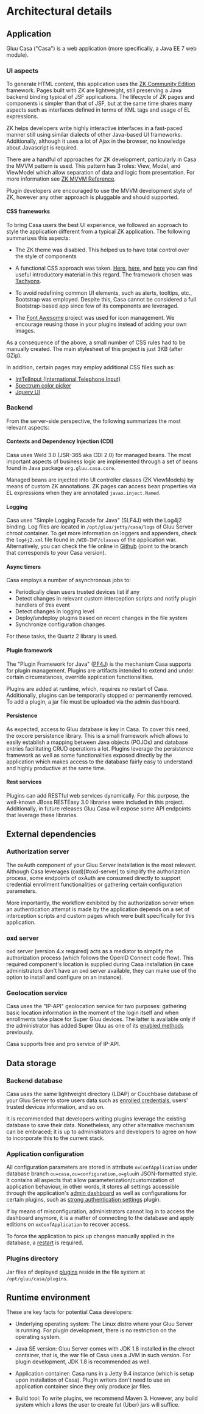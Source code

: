 # Architectural details

## Application

Gluu Casa ("Casa") is a web application (more specifically, a Java EE 7 web module).

### UI aspects

To generate HTML content, this application uses the [ZK Community Edition](https://www.zkoss.org) framework. Pages built with ZK are lightweight, still preserving a Java backend binding typical of JSF applications. The lifecycle of ZK pages and components is simpler than that of JSF, but at the same time shares many aspects such as interfaces defined in terms of XML tags and usage of EL expressions. 

ZK helps developers write highly interactive interfaces in a fast-paced manner still using similar dialects of other Java-based UI frameworks. Additionally, although it uses a lot of Ajax in the browser, no knowledge about Javascript is required.

There are a handful of approaches for ZK development, particularly in Casa the MVVM pattern is used. This pattern has 3 roles: View, Model, and ViewModel which allow separation of data and logic from presentation. For more information see [ZK MVVM Reference](http://books.zkoss.org/zk-mvvm-book/9.0/).

Plugin developers are encouraged to use the MVVM development style of ZK, however any other approach is pluggable and should supported.

#### CSS frameworks

To bring Casa users the best UI experience, we followed an approach to style the application different from a typical ZK application. The following summarizes this aspects:

- The ZK theme was disabled. This helped us to have total control over the style of components

- A functional CSS approach was taken. [Here](https://www.smashingmagazine.com/2013/10/challenging-css-best-practices-atomic-approach/), [here](https://css-tricks.com/lets-define-exactly-atomic-css/), and [here](https://johnpolacek.github.io/the-case-for-atomic-css/) you can find useful introductory material in this regard. The framework chosen was [Tachyons](http://tachyons.io).

- To avoid redefining common UI elements, such as alerts, tooltips, etc., Bootstrap was employed. Despite this, Casa cannot be considered a full Bootstrap-based app since few of its components are leveraged.

- The [Font Awesome](https://fontawesome.com) project was used for icon management. We encourage reusing those in your plugins instead of adding your own images.

As a consequence of the above, a small number of CSS rules had to be manually created. The main stylesheet of this project is just 3KB (after GZip).

In addition, certain pages may employ additional CSS files such as:

* [IntTelInput (International Telephone Input)](https://github.com/jackocnr/intl-tel-input)
* [Spectrum color picker](https://github.com/bgrins/spectrum)
* [Jquery UI](http://jqueryui.com)

### Backend

From the server-side perspective, the following summarizes the most relevant aspects:

#### Contexts and Dependency Injection (CDI)

Casa uses Weld 3.0 (JSR-365 aka CDI 2.0) for managed beans. The most important aspects of business logic are implemented through a set of beans found in Java package `org.gluu.casa.core`.

Managed beans are injected into UI controller classes (ZK ViewModels) by means of custom ZK annotations. ZK pages can access bean properties via EL expressions when they are annotated `javax.inject.Named`.

#### Logging

Casa uses "Simple Logging Facade for Java" (SLF4J) with the Log4j2 binding. Log files are located in `/opt/gluu/jetty/casa/logs` of Gluu Server chroot container. To get more information on loggers and appenders, check the `log4j2.xml` file found in `/WEB-INF/classes` of the application war. Alternatively, you can check the file online in [Github](https://github.com/GluuFederation/casa/blob/master/app/src/main/resources/log4j2.xml) (point to the branch that corresponds to your Casa version).

#### Async timers

Casa employs a number of asynchronous jobs to:

- Periodically clean users trusted devices list if any
- Detect changes in relevant custom interception scripts and notify plugin handlers of this event
- Detect changes in logging level
- Deploy/undeploy plugins based on recent changes in the file system
- Synchronize configuration changes 

For these tasks, the Quartz 2 library is used.

#### Plugin framework

The "Plugin Framework for Java" ([PF4J](http://www.pf4j.org)) is the mechanism Casa supports for plugin management. Plugins are artifacts intended to extend and under certain circumstances, override application functionalities.

Plugins are added at runtime, which, requires no restart of Casa. Additionally, plugins can be temporarily stopped or permanently removed.
To add a plugin, a jar file must be uploaded via the admin dashboard. 

#### Persistence

As expected, access to Gluu database is key in Casa. To cover this need, the oxcore persistence library. This is a small framework which allows to easily establish a mapping between Java objects (POJOs) and database entries facilitating CRUD operations a lot. Plugins leverage the persistence framework as well as some functionalities exposed directly by the application which makes access to the database fairly easy to understand and highly productive at the same time. 

#### Rest services

Plugins can add RESTful web services dynamically. For this purpose, the well-known JBoss RESTEasy 3.0 libraries were included in this project. Additionally, in future releases Gluu Casa will expose some API endpoints that leverage these libraries. 

## External dependencies

### Authorization server

The oxAuth component of your Gluu Server installation is the most relevant. Although Casa leverages (oxd)[#oxd-server] to simplify the authorization process, some endpoints of oxAuth are consumed directly to support credential enrollment functionalities or gathering certain configuration parameters. 

More importantly, the workflow exhibited by the authorization server when an authentication attempt is made by the application depends on a set of interception scripts and custom pages which were built specifically for this application. 

### oxd server

oxd server (version 4.x required) acts as a mediator to simplify the authorization process (which follows the OpenID Connect code flow). This required component's location is supplied during Casa installation (in case administrators don't have an oxd server available, they can make use of the option to install and configure on an instance).

### Geolocation service

Casa uses the "IP-API" geolocation service for two purposes: gathering basic location information in the moment of the login itself and when enrollments take place for Super Gluu devices. The latter is available only if the administrator has added Super Gluu as one of its [enabled methods](../administration/#enabled-methods) previously.

Casa supports free and pro service of IP-API.

## Data storage

### Backend database

Casa uses the same lightweight directory (LDAP) or Couchbase database of your Gluu Server to store users data such as [enrolled credentials](../administration/credentials-stored.md), users' trusted devices information, and so on. 

It is recommended that developers writing plugins leverage the existing database to save their data. Nonetheless, any other alternative mechanism can be embraced; it is up to administrators and developers to agree on how to incorporate this to the current stack.

### Application configuration

All configuration parameters are stored in attribute `oxConfApplication` under database branch `ou=casa,ou=configuration,o=gluu`in JSON-formatted style. It contains all aspects that allow parameterization/customization of application behaviour, in other words, it stores all settings accessible through the application's [admin dashboard](../administration/admin-console.md) as well as configurations for certain plugins, such as [strong authentication settings](../plugins/2fa-settings.md) plugin.

If by means of misconfiguration, administrators cannot log in to access the dashboard anymore, it is a matter of connecting to the database and apply editions on `oxConfApplication` to recover access.

To force the application to pick up changes manually applied in the database, a [restart](../administration/faq.md#how-do-i-restart-the-application) is required.

### Plugins directory

Jar files of deployed [plugins](#plugin-framework) reside in the file system at `/opt/gluu/casa/plugins`.

## Runtime environment

These are key facts for potential Casa developers:

* Underlying operating system: The Linux distro where your Gluu Server is running. For plugin development, there is no restriction on the operating system.

* Java SE version: Gluu Server comes with JDK 1.8 installed in the chroot container, that is, the war file of Casa uses a JVM in such version.  For plugin development, JDK 1.8 is recommended as well.

* Application container: Casa runs in a Jetty 9.4 instance (which is setup upon installation of Casa). Plugin writers don't need to use an application container since they only produce jar files.

* Build tool: To write plugins, we recommend Maven 3. However, any build system which allows the user to create fat (Uber) jars will suffice.
